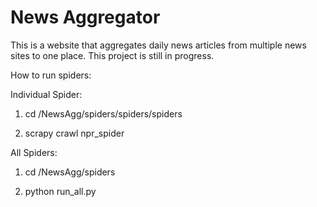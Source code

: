 News Aggregator
===============
This is a website that aggregates daily news articles from multiple news sites to one place.
This project is still in progress.


How to run spiders:

Individual Spider:

1. cd /NewsAgg/spiders/spiders/spiders

2. scrapy crawl npr_spider

All Spiders:

1. cd /NewsAgg/spiders

2. python run_all.py 

